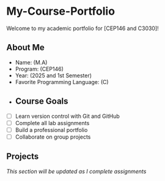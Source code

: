 # My-Course-Portfolio
Welcome to my academic portfolio for [CEP146 and C3030]!
## About Me
- Name: (M.A)
- Program: (CEP146)
- Year: (2025 and 1st Semester)
- Favorite Programming Language: (C)
- ## Course Goals
- [ ] Learn version control with Git and GitHub
- [ ] Complete all lab assignments
- [ ] Build a professional portfolio
- [ ] Collaborate on group projects
 ## Projects
*This section will be updated as I complete assignments*
 
